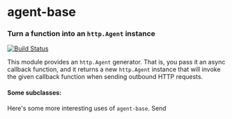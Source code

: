 agent-base
==========
### Turn a function into an `http.Agent` instance
[![Build Status](https://travis-ci.org/TooTallNate/node-agent-base.png?branch=master)](https://travis-ci.org/TooTallNate/node-agent-base)

This module provides an `http.Agent` generator. That is, you pass it an async
callback function, and it returns a new `http.Agent` instance that will invoke the
given callback function when sending outbound HTTP requests.

#### Some subclasses:

Here's some more interesting uses of `agent-base`. Send